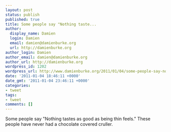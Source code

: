 ```yaml
---
layout: post
status: publish
published: true
title: Some people say "Nothing taste...
author:
  display_name: Damien
  login: Damien
  email: damien@damienburke.org
  url: http://damienburke.org
author_login: Damien
author_email: damien@damienburke.org
author_url: http://damienburke.org
wordpress_id: 1202
wordpress_url: http://www.damienburke.org/2011/01/04/some-people-say-nothing-taste/
date: '2011-01-04 18:46:11 +0000'
date_gmt: '2011-01-04 23:46:11 +0000'
categories:
- tweet
tags:
- tweet
comments: []
---
```

<p>Some people say "Nothing tastes as good as being thin feels."  These people have never had a chocolate covered cruller.</p>
